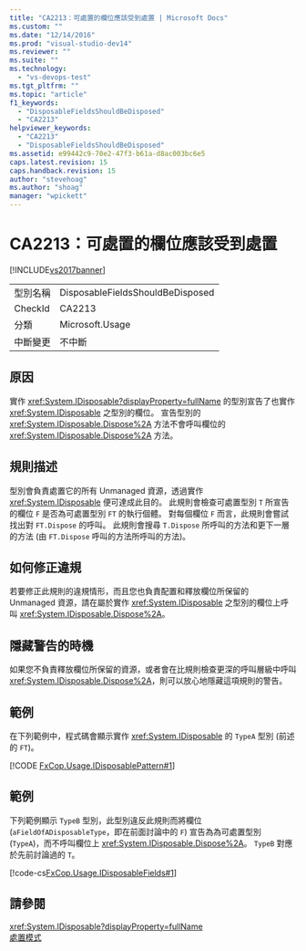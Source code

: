 ```yaml
---
title: "CA2213：可處置的欄位應該受到處置 | Microsoft Docs"
ms.custom: ""
ms.date: "12/14/2016"
ms.prod: "visual-studio-dev14"
ms.reviewer: ""
ms.suite: ""
ms.technology: 
  - "vs-devops-test"
ms.tgt_pltfrm: ""
ms.topic: "article"
f1_keywords: 
  - "DisposableFieldsShouldBeDisposed"
  - "CA2213"
helpviewer_keywords: 
  - "CA2213"
  - "DisposableFieldsShouldBeDisposed"
ms.assetid: e99442c9-70e2-47f3-b61a-d8ac003bc6e5
caps.latest.revision: 15
caps.handback.revision: 15
author: "stevehoag"
ms.author: "shoag"
manager: "wpickett"
---
```

# CA2213：可處置的欄位應該受到處置
[!INCLUDE[vs2017banner](../code-quality/includes/vs2017banner.md)]

|||  
|-|-|  
|型別名稱|DisposableFieldsShouldBeDisposed|  
|CheckId|CA2213|  
|分類|Microsoft.Usage|  
|中斷變更|不中斷|  
  
## 原因  
 實作 <xref:System.IDisposable?displayProperty=fullName> 的型別宣告了也實作 <xref:System.IDisposable> 之型別的欄位。  宣告型別的 <xref:System.IDisposable.Dispose%2A> 方法不會呼叫欄位的 <xref:System.IDisposable.Dispose%2A> 方法。  
  
## 規則描述  
 型別會負責處置它的所有 Unmanaged 資源，透過實作 <xref:System.IDisposable> 便可達成此目的。  此規則會檢查可處置型別 `T` 所宣告的欄位 `F` 是否為可處置型別 `FT` 的執行個體。  對每個欄位 `F` 而言，此規則會嘗試找出對 `FT.Dispose` 的呼叫。  此規則會搜尋 `T.Dispose` 所呼叫的方法和更下一層的方法 \(由 `FT.Dispose` 呼叫的方法所呼叫的方法\)。  
  
## 如何修正違規  
 若要修正此規則的違規情形，而且您也負責配置和釋放欄位所保留的 Unmanaged 資源，請在屬於實作 <xref:System.IDisposable> 之型別的欄位上呼叫 <xref:System.IDisposable.Dispose%2A>。  
  
## 隱藏警告的時機  
 如果您不負責釋放欄位所保留的資源，或者會在比規則檢查更深的呼叫層級中呼叫 <xref:System.IDisposable.Dispose%2A>，則可以放心地隱藏這項規則的警告。  
  
## 範例  
 在下列範例中，程式碼會顯示實作 <xref:System.IDisposable> 的 `TypeA` 型別 \(前述的 `FT`\)。  
  
 [!CODE [FxCop.Usage.IDisposablePattern#1](../CodeSnippet/VS_Snippets_CodeAnalysis/FxCop.Usage.IDisposablePattern#1)]  
  
## 範例  
 下列範例顯示 `TypeB` 型別，此型別違反此規則而將欄位 \(`aFieldOfADisposableType`，即在前面討論中的 `F`\) 宣告為為可處置型別 \(`TypeA`\)，而不呼叫欄位上 <xref:System.IDisposable.Dispose%2A>。  `TypeB` 對應於先前討論過的  `T`。  
  
 [!code-cs[FxCop.Usage.IDisposableFields#1](../code-quality/codesnippet/CSharp/ca2213-disposable-fields-should-be-disposed_1.cs)]  
  
## 請參閱  
 <xref:System.IDisposable?displayProperty=fullName>   
 [處置模式](../Topic/Dispose%20Pattern.md)